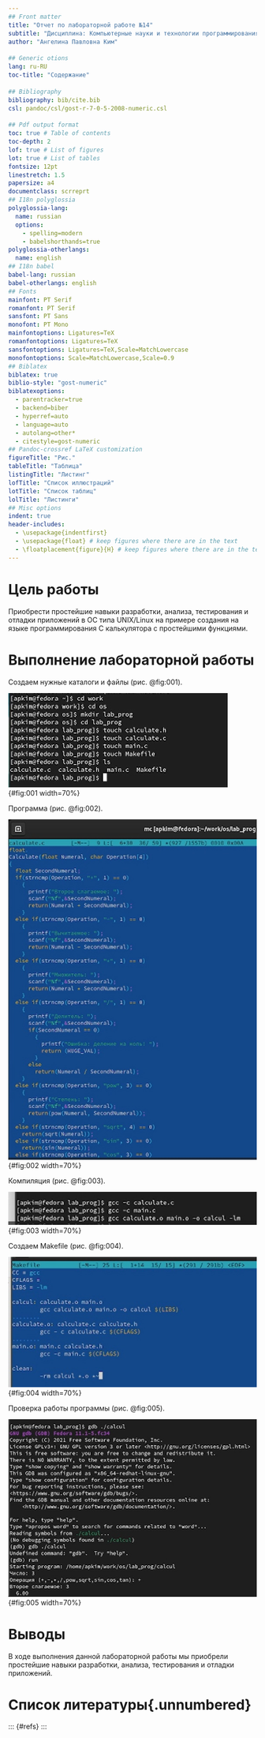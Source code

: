 ```yaml
---
## Front matter
title: "Отчет по лабораторной работе №14"
subtitle: "Дисциплина: Компьютерные науки и технологии программирования"
author: "Ангелина Павловна Ким"

## Generic otions
lang: ru-RU
toc-title: "Содержание"

## Bibliography
bibliography: bib/cite.bib
csl: pandoc/csl/gost-r-7-0-5-2008-numeric.csl

## Pdf output format
toc: true # Table of contents
toc-depth: 2
lof: true # List of figures
lot: true # List of tables
fontsize: 12pt
linestretch: 1.5
papersize: a4
documentclass: scrreprt
## I18n polyglossia
polyglossia-lang:
  name: russian
  options:
	- spelling=modern
	- babelshorthands=true
polyglossia-otherlangs:
  name: english
## I18n babel
babel-lang: russian
babel-otherlangs: english
## Fonts
mainfont: PT Serif
romanfont: PT Serif
sansfont: PT Sans
monofont: PT Mono
mainfontoptions: Ligatures=TeX
romanfontoptions: Ligatures=TeX
sansfontoptions: Ligatures=TeX,Scale=MatchLowercase
monofontoptions: Scale=MatchLowercase,Scale=0.9
## Biblatex
biblatex: true
biblio-style: "gost-numeric"
biblatexoptions:
  - parentracker=true
  - backend=biber
  - hyperref=auto
  - language=auto
  - autolang=other*
  - citestyle=gost-numeric
## Pandoc-crossref LaTeX customization
figureTitle: "Рис."
tableTitle: "Таблица"
listingTitle: "Листинг"
lofTitle: "Список иллюстраций"
lotTitle: "Список таблиц"
lolTitle: "Листинги"
## Misc options
indent: true
header-includes:
  - \usepackage{indentfirst}
  - \usepackage{float} # keep figures where there are in the text
  - \floatplacement{figure}{H} # keep figures where there are in the text
---
```


# Цель работы

Приобрести простейшие навыки разработки, анализа, тестирования и отладки приложений в ОС типа UNIX/Linux на примере создания на языке программирования C калькулятора с простейшими функциями.

# Выполнение лабораторной работы

Создаем нужные каталоги и файлы (рис. @fig:001).

![Создание каталогов и файлов](image/1.jpg){#fig:001 width=70%}

Программа (рис. @fig:002).

![Программа](image/2.jpg){#fig:002 width=70%}

Компиляция (рис. @fig:003).

![Компиляция](image/3.jpg){#fig:003 width=70%}

Создаем Makefile (рис. @fig:004).

![Создаем Makefile](image/4.jpg){#fig:004 width=70%}

Проверка работы программы (рис. @fig:005).

![Работа программы](image/5.jpg){#fig:005 width=70%}

# Выводы

В ходе выполнения данной лабораторной работы мы приобрели простейшие навыки разработки, анализа, тестирования и отладки приложений.

# Список литературы{.unnumbered}

::: {#refs}
:::
